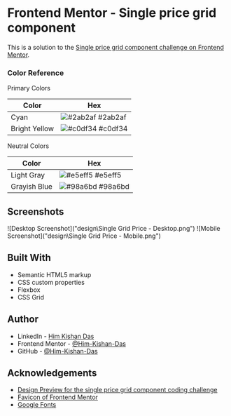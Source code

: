 
# Frontend Mentor - Single price grid component

This is a solution to the [Single price grid component challenge on Frontend Mentor](https://www.frontendmentor.io/challenges/single-price-grid-component-5ce41129d0ff452fec5abbbc).


### Color Reference 


Primary Colors

| Color             | Hex                                                                |
| ----------------- | ------------------------------------------------------------------ |
| Cyan | ![#2ab2af](https://via.placeholder.com/10/2ab2af?text=+) #2ab2af |
| Bright Yellow | ![#c0df34](https://via.placeholder.com/10/c0df34?text=+) #c0df34 |

Neutral Colors

| Color             | Hex                                                                |
| ----------------- | ------------------------------------------------------------------ |
| Light Gray | ![#e5eff5](https://via.placeholder.com/10/e5eff5?text=+) #e5eff5 |
| Grayish Blue | ![#98a6bd](https://via.placeholder.com/10/98a6bd?text=+) #98a6bd |




## Screenshots

![Desktop Screenshot]("design\Single Grid Price - Desktop.png")
![Mobile Screenshot]("design\Single Grid Price - Mobile.png")

  
  
## Built With

- Semantic HTML5 markup
- CSS custom properties
- Flexbox
- CSS Grid

  
## Author

- LinkedIn - [Him Kishan Das](https://www.linkedin.com/in/him-kishan-das-8909551a0)
- Frontend Mentor - [@Him-Kishan-Das](https://www.frontendmentor.io/profile/Him-Kishan-Das)
- GitHub - [@Him-Kishan-Das](https://github.com/Him-Kishan-Das)


## Acknowledgements

 - [Design Preview for the single price grid component coding challenge](./design/desktop-preview.jpg)
 - [Favicon of Frontend Mentor]('./images/favicon-32x32.png')
 - [Google Fonts]('https://fonts.googleapis.com/css2?family=Karla:wght@200&display=swap')
 
  